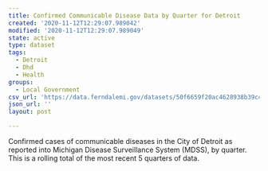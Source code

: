 ```yaml
---
title: Confirmed Communicable Disease Data by Quarter for Detroit
created: '2020-11-12T12:29:07.989042'
modified: '2020-11-12T12:29:07.989049'
state: active
type: dataset
tags:
  - Detroit
  - Dhd
  - Health
groups:
  - Local Government
csv_url: 'https://data.ferndalemi.gov/datasets/50f6659f20ac4628938b39c46482ffee_0.csv'
json_url: ''
layout: post

---
```

Confirmed cases of communicable diseases in the City of Detroit as reported into Michigan Disease Surveillance System (MDSS), by quarter. This is a rolling total of the most recent 5 quarters of data.
